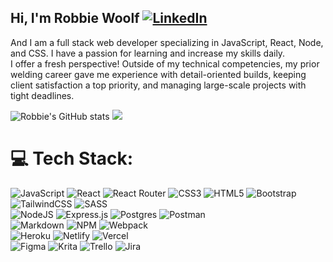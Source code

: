 ## Hi, I'm Robbie Woolf [![LinkedIn](https://img.shields.io/badge/LinkedIn-%230077B5.svg?logo=linkedin&logoColor=white)](https://linkedin.com/in/robbiewoolf)
And I am a full stack web developer specializing in JavaScript, React, Node, and CSS. I have a passion for learning and increase my skills daily.<br />
I offer a fresh perspective! Outside of my technical competencies, my prior welding career gave me experience with detail-oriented builds, keeping client satisfaction a top priority, and managing large-scale projects with tight deadlines.

![Robbie's GitHub stats](https://github-readme-stats.vercel.app/api?username=robbiemwoolf&show_icons=true&theme=merko)
![](https://github-readme-streak-stats.herokuapp.com/?user=robbiemwoolf&theme=merko&hide_border=false)<br/>

<!--
[![](https://visitcount.itsvg.in/api?id=robbiemwoolf&icon=0&color=3)](https://visitcount.itsvg.in)
-->

# 💻 Tech Stack:
![JavaScript](https://img.shields.io/badge/javascript-%23323330.svg?style=plastic&logo=javascript&logoColor=%23F7DF1E)
![React](https://img.shields.io/badge/react-%2320232a.svg?style=plastic&logo=react&logoColor=%2361DAFB) 
![React Router](https://img.shields.io/badge/React_Router-CA4245?style=plastic&logo=react-router&logoColor=white)
![CSS3](https://img.shields.io/badge/css3-%231572B6.svg?style=plastic&logo=css3&logoColor=white)
![HTML5](https://img.shields.io/badge/html5-%23E34F26.svg?style=plastic&logo=html5&logoColor=white)
![Bootstrap](https://img.shields.io/badge/bootstrap-%23563D7C.svg?style=plastic&logo=bootstrap&logoColor=white)
![TailwindCSS](https://img.shields.io/badge/tailwindcss-%2338B2AC.svg?style=plastic&logo=tailwind-css&logoColor=white) 
![SASS](https://img.shields.io/badge/SASS-hotpink.svg?style=plastic&logo=SASS&logoColor=white)<br/>
![NodeJS](https://img.shields.io/badge/node.js-6DA55F?style=plastic&logo=node.js&logoColor=white)
![Express.js](https://img.shields.io/badge/express.js-%23404d59.svg?style=plastic&logo=express&logoColor=%2361DAFB)
![Postgres](https://img.shields.io/badge/postgres-%23316192.svg?style=plastic&logo=postgresql&logoColor=white)
![Postman](https://img.shields.io/badge/Postman-FF6C37?style=plastic&logo=postman&logoColor=white)<br/>
![Markdown](https://img.shields.io/badge/markdown-%23000000.svg?style=plastic&logo=markdown&logoColor=white)
![NPM](https://img.shields.io/badge/NPM-%23000000.svg?style=plastic&logo=npm&logoColor=white) 
![Webpack](https://img.shields.io/badge/webpack-%238DD6F9.svg?style=plastic&logo=webpack&logoColor=black)<br/> 
![Heroku](https://img.shields.io/badge/heroku-%23430098.svg?style=plastic&logo=heroku&logoColor=white) 
![Netlify](https://img.shields.io/badge/netlify-%23000000.svg?style=plastic&logo=netlify&logoColor=#00C7B7) 
![Vercel](https://img.shields.io/badge/vercel-%23000000.svg?style=plastic&logo=vercel&logoColor=white)<br />
![Figma](https://img.shields.io/badge/figma-%23F24E1E.svg?style=plastic&logo=figma&logoColor=white) 
![Krita](https://img.shields.io/badge/Krita-203759?style=plastic&logo=krita&logoColor=EEF37B)
![Trello](https://img.shields.io/badge/Trello-%23026AA7.svg?style=plastic&logo=Trello&logoColor=white) 
![Jira](https://img.shields.io/badge/jira-%230A0FFF.svg?style=plastic&logo=jira&logoColor=white)<br />
